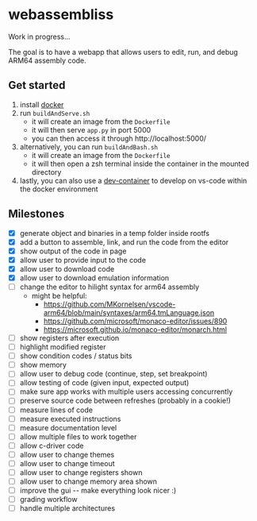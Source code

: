 # webassembliss

Work in progress...

The goal is to have a webapp that allows users to edit, run, and debug ARM64 assembly code.

## Get started
1. install [docker](https://www.docker.com/get-started/)
2. run `buildAndServe.sh`
	- it will create an image from the `Dockerfile`
	- it will then serve `app.py` in port 5000
	- you can then access it through http://localhost:5000/
3. alternatively, you can run `buildAndBash.sh`
	- it will create an image from the `Dockerfile`
	- it will then open a zsh terminal inside the container in the mounted directory
4. lastly, you can also use a [dev-container](https://marketplace.visualstudio.com/items?itemName=ms-vscode-remote.remote-containers) to develop on vs-code within the docker environment

## Milestones
- [x] generate object and binaries in a temp folder inside rootfs
- [x] add a button to assemble, link, and run the code from the editor
- [x] show output of the code in page
- [x] allow user to provide input to the code
- [x] allow user to download code
- [x] allow user to download emulation information
- [ ] change the editor to hilight syntax for arm64 assembly
	- might be helpful:
		- https://github.com/MKornelsen/vscode-arm64/blob/main/syntaxes/arm64.tmLanguage.json
		- https://github.com/microsoft/monaco-editor/issues/890
		- https://microsoft.github.io/monaco-editor/monarch.html
- [ ] show registers after execution
- [ ] highlight modified register
- [ ] show condition codes / status bits
- [ ] show memory
- [ ] allow user to debug code (continue, step, set breakpoint)
- [ ] allow testing of code (given input, expected output)
- [ ] make sure app works with multiple users accessing concurrently
- [ ] preserve source code between refreshes (probably in a cookie!)
- [ ] measure lines of code
- [ ] measure executed instructions
- [ ] measure documentation level
- [ ] allow multiple files to work together
- [ ] allow c-driver code
- [ ] allow user to change themes
- [ ] allow user to change timeout
- [ ] allow user to change registers shown
- [ ] allow user to change memory area shown
- [ ] improve the gui -- make everything look nicer :)
- [ ] grading workflow
- [ ] handle multiple architectures
